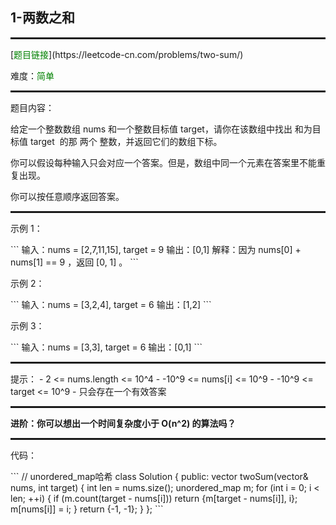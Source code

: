 <h2>1-两数之和</h2>
<hr style="border:1px dotted">
[<font color="green">题目链接</font>](https://leetcode-cn.com/problems/two-sum/)
<p>难度：<font color="Green">简单</font></p>
<hr style="border:1px dotted">
<p>题目内容：</p>
<p>给定一个整数数组 nums 和一个整数目标值 target，请你在该数组中找出 和为目标值 target  的那 两个 整数，并返回它们的数组下标。</p>
<p>你可以假设每种输入只会对应一个答案。但是，数组中同一个元素在答案里不能重复出现。</p>
<p>你可以按任意顺序返回答案。</p>
<hr style="border:1px dotted">
<p>示例 1：</p>
```
输入：nums = [2,7,11,15], target = 9
输出：[0,1]
解释：因为 nums[0] + nums[1] == 9 ，返回 [0, 1] 。
```
<p>示例 2：</p>
```
输入：nums = [3,2,4], target = 6
输出：[1,2]
```
<p>示例 3：</p>
```
输入：nums = [3,3], target = 6
输出：[0,1]
```
<hr style="border:1px dotted">
提示：
- 2 <= nums.length <= 10^4
- -10^9 <= nums[i] <= 10^9
- -10^9 <= target <= 10^9
- 只会存在一个有效答案
<hr style="border:1px dotted">
<p><strong>进阶：你可以想出一个时间复杂度小于 O(n^2) 的算法吗？</strong></p>
<hr style="border:1px dotted">
<p>代码：</p>
```
// unordered_map哈希
class Solution {
public:
    vector<int> twoSum(vector<int>& nums, int target) {
        int len = nums.size();
        unordered_map<int, int> m;
        for (int i = 0; i < len; ++i) {
            if (m.count(target - nums[i]))
                return {m[target - nums[i]], i};
            m[nums[i]] = i;
        }
        return {-1, -1};
    }
};
```